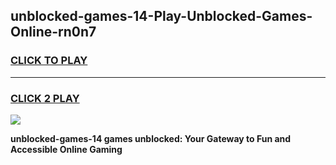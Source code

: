 
## unblocked-games-14-Play-Unblocked-Games-Online-rn0n7
<h3>
<a href="https://premium76.site?title=unblocked-games-14&ref=24A">CLICK TO PLAY</a></h3>
<hr>

<h3>
<a href="https://premium76.site?title=unblocked-games-14&ref=24A">CLICK 2 PLAY</a>
  
</h3>

<a href="https://premium76.site?title=unblocked-games-14&ref=24A"><img src="https://clearcache.store/games.png"></a>


**unblocked-games-14 games unblocked: Your Gateway to Fun and Accessible Online Gaming**
